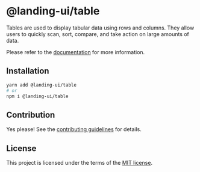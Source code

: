 # @landing-ui/table

Tables are used to display tabular data using rows and columns. They allow users to quickly scan, sort, compare, and take action on large amounts of data.

Please refer to the [documentation](https://landing-ui.vercel.app/docs/components/table) for more information.

## Installation

```sh
yarn add @landing-ui/table
# or
npm i @landing-ui/table
```

## Contribution

Yes please! See the
[contributing guidelines](https://github.com/PanagiotisPitsikoulis/landing.ui/blob/master/CONTRIBUTING.md)
for details.

## License

This project is licensed under the terms of the
[MIT license](https://github.com/PanagiotisPitsikoulis/landing.ui/blob/master/LICENSE).
